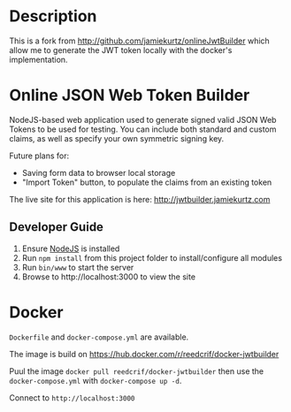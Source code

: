 Description
===========

This is a fork from http://github.com/jamiekurtz/onlineJwtBuilder which allow me to generate the JWT token locally with the docker's implementation.

Online JSON Web Token Builder
=============================

NodeJS-based web application used to generate signed valid JSON Web Tokens to be used for testing. You can include both standard and custom claims, as well as specify your own symmetric signing key.

Future plans for:
- Saving form data to browser local storage
- "Import Token" button, to populate the claims from an existing token

The live site for this application is here: http://jwtbuilder.jamiekurtz.com


Developer Guide
---------------

1. Ensure [NodeJS](http://nodejs.org/download/) is installed
1. Run `npm install` from this project folder to install/configure all modules
1. Run `bin/www` to start the server
1. Browse to http://localhost:3000 to view the site


Docker
======

`Dockerfile` and `docker-compose.yml` are available.

The image is build on https://hub.docker.com/r/reedcrif/docker-jwtbuilder

Puul the image `docker pull reedcrif/docker-jwtbuilder` then use the `docker-compose.yml` with `docker-compose up -d`.

Connect to `http://localhost:3000`


